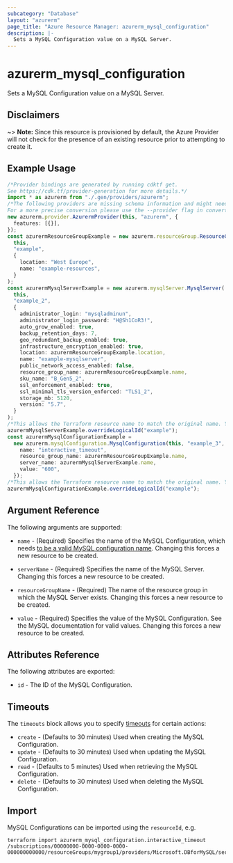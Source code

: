 ```yaml
---
subcategory: "Database"
layout: "azurerm"
page_title: "Azure Resource Manager: azurerm_mysql_configuration"
description: |-
  Sets a MySQL Configuration value on a MySQL Server.
---
```


# azurerm\_mysql\_configuration

Sets a MySQL Configuration value on a MySQL Server.

## Disclaimers

\~> **Note:** Since this resource is provisioned by default, the Azure Provider will not check for the presence of an existing resource prior to attempting to create it.

## Example Usage

```typescript
/*Provider bindings are generated by running cdktf get.
See https://cdk.tf/provider-generation for more details.*/
import * as azurerm from "./.gen/providers/azurerm";
/*The following providers are missing schema information and might need manual adjustments to synthesize correctly: azurerm.
For a more precise conversion please use the --provider flag in convert.*/
new azurerm.provider.AzurermProvider(this, "azurerm", {
  features: [{}],
});
const azurermResourceGroupExample = new azurerm.resourceGroup.ResourceGroup(
  this,
  "example",
  {
    location: "West Europe",
    name: "example-resources",
  }
);
const azurermMysqlServerExample = new azurerm.mysqlServer.MysqlServer(
  this,
  "example_2",
  {
    administrator_login: "mysqladminun",
    administrator_login_password: "H@Sh1CoR3!",
    auto_grow_enabled: true,
    backup_retention_days: 7,
    geo_redundant_backup_enabled: true,
    infrastructure_encryption_enabled: true,
    location: azurermResourceGroupExample.location,
    name: "example-mysqlserver",
    public_network_access_enabled: false,
    resource_group_name: azurermResourceGroupExample.name,
    sku_name: "B_Gen5_2",
    ssl_enforcement_enabled: true,
    ssl_minimal_tls_version_enforced: "TLS1_2",
    storage_mb: 5120,
    version: "5.7",
  }
);
/*This allows the Terraform resource name to match the original name. You can remove the call if you don't need them to match.*/
azurermMysqlServerExample.overrideLogicalId("example");
const azurermMysqlConfigurationExample =
  new azurerm.mysqlConfiguration.MysqlConfiguration(this, "example_3", {
    name: "interactive_timeout",
    resource_group_name: azurermResourceGroupExample.name,
    server_name: azurermMysqlServerExample.name,
    value: "600",
  });
/*This allows the Terraform resource name to match the original name. You can remove the call if you don't need them to match.*/
azurermMysqlConfigurationExample.overrideLogicalId("example");

```

## Argument Reference

The following arguments are supported:

*   `name` - (Required) Specifies the name of the MySQL Configuration, which needs [to be a valid MySQL configuration name](https://dev.mysql.com/doc/refman/5.7/en/server-configuration.html). Changing this forces a new resource to be created.

*   `serverName` - (Required) Specifies the name of the MySQL Server. Changing this forces a new resource to be created.

*   `resourceGroupName` - (Required) The name of the resource group in which the MySQL Server exists. Changing this forces a new resource to be created.

*   `value` - (Required) Specifies the value of the MySQL Configuration. See the MySQL documentation for valid values. Changing this forces a new resource to be created.

## Attributes Reference

The following attributes are exported:

* `id` - The ID of the MySQL Configuration.

## Timeouts

The `timeouts` block allows you to specify [timeouts](https://www.terraform.io/language/resources/syntax#operation-timeouts) for certain actions:

* `create` - (Defaults to 30 minutes) Used when creating the MySQL Configuration.
* `update` - (Defaults to 30 minutes) Used when updating the MySQL Configuration.
* `read` - (Defaults to 5 minutes) Used when retrieving the MySQL Configuration.
* `delete` - (Defaults to 30 minutes) Used when deleting the MySQL Configuration.

## Import

MySQL Configurations can be imported using the `resourceId`, e.g.

```shell
terraform import azurerm_mysql_configuration.interactive_timeout /subscriptions/00000000-0000-0000-0000-000000000000/resourceGroups/mygroup1/providers/Microsoft.DBforMySQL/servers/server1/configurations/interactive_timeout
```
